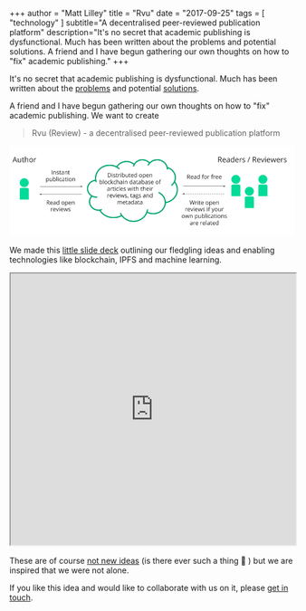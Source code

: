 +++
author = "Matt Lilley"
title = "Rvu"
date = "2017-09-25"
tags = [
    "technology"
]
subtitle="A decentralised peer-reviewed publication platform"
description="It's no secret that academic publishing is dysfunctional. Much has been written about the problems and potential solutions. A friend and I have begun gathering our own thoughts on how to \"fix\" academic publishing."
+++

It's no secret that academic publishing is dysfunctional. Much has been written about the [problems](https://www.theguardian.com/science/2017/jun/27/profitable-business-scientific-publishing-bad-for-science) and potential [solutions](https://f1000research.com/articles/6-1151/v3).

A friend and I have begun gathering our own thoughts on how to "fix" academic publishing. We want to create 

> Rvu (Review) - a decentralised peer-reviewed publication platform

![Rvu concept diagram](rvu.png)

We made this [little slide deck](https://drive.google.com/file/d/0B61TfSXkBtmtTlU4bm9Ib2swams/view?usp=sharing&resourcekey=0-r9qdAQfoi-OXTUeTS09HXQ) outlining our fledgling ideas and enabling technologies like blockchain, IPFS and machine learning. 

<iframe src="https://drive.google.com/file/d/0B61TfSXkBtmtTlU4bm9Ib2swams/preview" width="100%" height="480" allow="autoplay"></iframe>


These are of course [not new ideas](https://www.reddit.com/r/CryptoCurrency/comments/2mlql3/crazy_idea_use_the_blockchain_technology_for_peer/) (is there ever such a thing 🤔 ) but we are inspired that we were not alone.

If you like this idea and would like to collaborate with us on it, please [get in touch](/about/#contact).